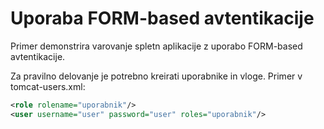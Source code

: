 # Uporaba FORM-based avtentikacije
Primer demonstrira varovanje spletn aplikacije z uporabo FORM-based avtentikacije.

Za pravilno delovanje je potrebno kreirati uporabnike in vloge. Primer v tomcat-users.xml:

```xml
<role rolename="uporabnik"/>
<user username="user" password="user" roles="uporabnik"/>
```
